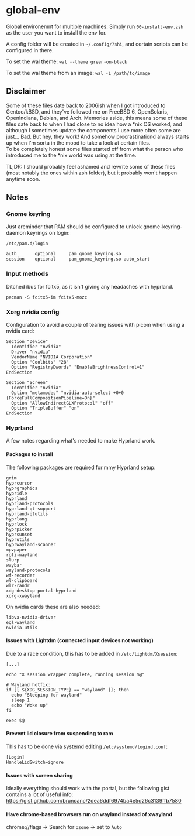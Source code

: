 # global-env

Global environemnt for multiple machines. Simply run `00-install-env.zsh` as 
the user you want to install the env for.  

A config folder will be created in `~/.config/7shi`, and certain scripts can 
be configured in there.  

To set the wal theme: `wal --theme green-on-black`  

To set the wal theme from an image: `wal -i /path/to/image`  



## Disclaimer  

Some of these files date back to 2006ish when I got introduced to Gentoo/kBSD,
and they've followed me on FreeBSD 6, OpenSolaris, OpenIndiana, Debian, and
Arch. Memories aside, this means some of these files date back to when I had
close to no idea how a \*nix OS worked, and although I sometimes update the
components I use more often some are just... Bad. But hey, they work! And
somehow procrastinationd always starts up when I'm sorta in the mood to take
a look at certain files.  
To be completely honest some files started off from what the person who
introduced me to the \*nix world was using at the time.  

TL;DR: I should probably feel ashamed and rewrite some of these files (most
notably the ones within zsh folder), but it probably won't happen anytime
soon.  



## Notes

### Gnome keyring

Just areminder that PAM should be configured to unlock gnome-keyring-daemon 
keyrings on login:  

```
/etc/pam.d/login

auth       optional     pam_gnome_keyring.so
session    optional     pam_gnome_keyring.so auto_start
```

### Input methods  

Ditched ibus for fcitx5, as it isn't giving any headaches with hyprland.  
```
pacman -S fcitx5-im fcitx5-mozc
```

### Xorg nvidia config

Configuration to avoid a couple of tearing issues with picom when using a
nvidia card:  

```
Section "Device"
  Identifier "nvidia"
  Driver "nvidia"
  VendorName "NVIDIA Corporation"
  Option "Coolbits" "28"
  Option "RegistryDwords" "EnableBrightnessControl=1"
EndSection

Section "Screen"
  Identifier "nvidia"
  Option "metamodes" "nvidia-auto-select +0+0 {ForceFullCompositionPipeline=On}"
  Option "AllowIndirectGLXProtocol" "off"
  Option "TripleBuffer" "on"
EndSection
```



### Hyprland

A few notes regarding what's needed to make Hyprland work.

#### Packages to install

The following packages are required for mmy Hyprland setup:  
```
grim
hyprcursor
hyprgraphics
hypridle
hyprland
hyprland-protocols
hyprland-qt-support
hyprland-qtutils
hyprlang
hyprlock
hyprpicker
hyprsunset
hyprutils
hyprwayland-scanner
mpvpaper
rofi-wayland
slurp
waybar
wayland-protocols
wf-recorder
wl-clipboard
wlr-randr
xdg-desktop-portal-hyprland
xorg-xwayland
```

On nvidia cards these are also needed:  
```
libva-nvidia-driver
egl-wayland
nvidia-utils
```

#### Issues with Lightdm (connected input devices not working)

Due to a race condition, this has to be added in `/etc/lightdm/Xsession`:  
```
[...]

echo "X session wrapper complete, running session $@"

# Wayland hotfix:
if [[ ${XDG_SESSION_TYPE} == "wayland" ]]; then
  echo "Sleeping for wayland"
  sleep 1
  echo "Woke up"
fi

exec $@
```

#### Prevent lid closure from suspending to ram

This has to be done via systemd editing `/etc/systemd/logind.conf`:  
```
[Login]
HandleLidSwitch=ignore
```

#### Issues with screen sharing

Ideally everything should work with the portal, but the following gist contains
a lot of useful info:
https://gist.github.com/brunoanc/2dea6ddf6974ba4e5d26c3139ffb7580  

#### Have chrome-based browsers run on wayland instead of xwayland  

chrome://flags -> Search for `ozone` -> set to `Auto`  

